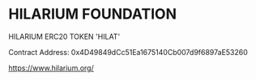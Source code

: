 # HILARIUM FOUNDATION
HILARIUM ERC20 TOKEN 'HILAT'

Contract Address: 0x4D49849dCc51Ea1675140Cb007d9f6897aE53260

https://www.hilarium.org/
